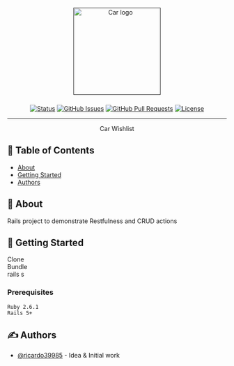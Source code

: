 <p align="center">
  <a href="" rel="noopener">
 <img width=200px height=200px src="https://www.google.com/url?sa=i&url=https%3A%2F%2Fwebstockreview.net%2Fexplore%2Fclipart-car-logo%2F&psig=AOvVaw1teeDSbqy0Uwt0MxpsFZY1&ust=1584840447454000&source=images&cd=vfe&ved=0CAIQjRxqFwoTCMDciPO0qugCFQAAAAAdAAAAABAc" alt="Car logo"></a>
</p>

<h3 align="center"></h3>

<div align="center">

[![Status](https://img.shields.io/badge/status-active-success.svg)]()
[![GitHub Issues](https://img.shields.io/github/issues/kylelobo/The-Documentation-Compendium.svg)](https://github.com/ricardo39985)
[![GitHub Pull Requests](https://img.shields.io/github/issues-pr/kylelobo/The-Documentation-Compendium.svg)](https://github.com/ricardo39985)
[![License](https://img.shields.io/badge/license-MIT-blue.svg)](/LICENSE)

</div>

---

<p align="center"> Car Wishlist
    <br> 
</p>

## 📝 Table of Contents

- [About](#about)
- [Getting Started](#getting_started)
- [Authors](#authors)

## 🧐 About <a name = "about"></a>

Rails project to demonstrate Restfulness and CRUD actions

## 🏁 Getting Started <a name = "getting_started"></a>

Clone  
Bundle  
rails s  

### Prerequisites
```
Ruby 2.6.1  
Rails 5+  
```

## ✍️ Authors <a name = "authors"></a>

- [@ricardo39985](https://github.com/ricardo39985) - Idea & Initial work



